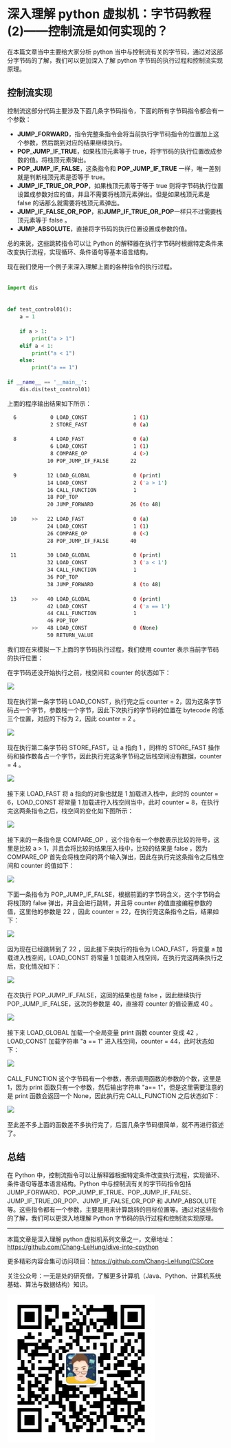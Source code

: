 # 深入理解 python 虚拟机：字节码教程(2)——控制流是如何实现的？

在本篇文章当中主要给大家分析 python 当中与控制流有关的字节码，通过对这部分字节码的了解，我们可以更加深入了解 python 字节码的执行过程和控制流实现原理。

## 控制流实现

控制流这部分代码主要涉及下面几条字节码指令，下面的所有字节码指令都会有一个参数：

- **JUMP_FORWARD**，指令完整条指令会将当前执行字节码指令的位置加上这个参数，然后跳到对应的结果继续执行。
- **POP_JUMP_IF_TRUE**，如果栈顶元素等于 true，将字节码的执行位置改成参数的值。将栈顶元素弹出。
- **POP_JUMP_IF_FALSE**，这条指令和 **POP_JUMP_IF_TRUE** 一样，唯一差别就是判断栈顶元素是否等于 true。 
- **JUMP_IF_TRUE_OR_POP**，如果栈顶元素等于等于 true 则将字节码执行位置设置成参数对应的值，并且不需要将栈顶元素弹出。但是如果栈顶元素是 false 的话那么就需要将栈顶元素弹出。
- **JUMP_IF_FALSE_OR_POP**，和**JUMP_IF_TRUE_OR_POP**一样只不过需要栈顶元素等于 false 。
- **JUMP_ABSOLUTE**，直接将字节码的执行位置设置成参数的值。

总的来说，这些跳转指令可以让 Python 的解释器在执行字节码时根据特定条件来改变执行流程，实现循环、条件语句等基本语言结构。

现在我们使用一个例子来深入理解上面的各种指令的执行过程。

```python

import dis


def test_control01():
    a = 1

    if a > 1:
        print("a > 1")
    elif a < 1:
        print("a < 1")
    else:
        print("a == 1")

if __name__ == '__main__':
    dis.dis(test_control01)
```

上面的程序输出结果如下所示：

```bash
  6           0 LOAD_CONST               1 (1)
              2 STORE_FAST               0 (a)

  8           4 LOAD_FAST                0 (a)
              6 LOAD_CONST               1 (1)
              8 COMPARE_OP               4 (>)
             10 POP_JUMP_IF_FALSE       22

  9          12 LOAD_GLOBAL              0 (print)
             14 LOAD_CONST               2 ('a > 1')
             16 CALL_FUNCTION            1
             18 POP_TOP
             20 JUMP_FORWARD            26 (to 48)

 10     >>   22 LOAD_FAST                0 (a)
             24 LOAD_CONST               1 (1)
             26 COMPARE_OP               0 (<)
             28 POP_JUMP_IF_FALSE       40

 11          30 LOAD_GLOBAL              0 (print)
             32 LOAD_CONST               3 ('a < 1')
             34 CALL_FUNCTION            1
             36 POP_TOP
             38 JUMP_FORWARD             8 (to 48)

 13     >>   40 LOAD_GLOBAL              0 (print)
             42 LOAD_CONST               4 ('a == 1')
             44 CALL_FUNCTION            1
             46 POP_TOP
        >>   48 LOAD_CONST               0 (None)
             50 RETURN_VALUE
```

我们现在来模拟一下上面的字节码执行过程，我们使用 counter 表示当前字节码的执行位置：

在字节码还没开始执行之前，栈空间和 counter 的状态如下：

![](https://img2023.cnblogs.com/blog/2519003/202304/2519003-20230410183232525-1509836492.png)

现在执行第一条字节码 LOAD_CONST，执行完之后 counter = 2，因为这条字节码占一个字节，参数栈一个字节，因此下次执行的字节码的位置在 bytecode 的低三个位置，对应的下标为 2，因此 counter = 2 。

![](https://img2023.cnblogs.com/blog/2519003/202304/2519003-20230410183232827-626636991.png)

现在执行第二条字节码 STORE_FAST，让 a 指向 1 ，同样的 STORE_FAST 操作码和操作数各占一个字节，因此执行完这条字节码之后栈空间没有数据，counter = 4 。

![](https://img2023.cnblogs.com/blog/2519003/202304/2519003-20230410183233153-308067382.png)

接下来 LOAD_FAST 将 a 指向的对象也就是 1 加载进入栈中，此时的 counter = 6，LOAD_CONST 将常量 1 加载进行入栈空间当中，此时 counter = 8，在执行完这两条指令之后，栈空间的变化如下图所示：

![](https://img2023.cnblogs.com/blog/2519003/202304/2519003-20230410183233423-159621690.png)

接下来的一条指令是 COMPARE_OP ，这个指令有一个参数表示比较的符号，这里是比较 a > 1，并且会将比较的结果压入栈中，比较的结果是 false ，因为 COMPARE_OP 首先会将栈空间的两个输入弹出，因此在执行完这条指令之后栈空间和 counter 的值如下：

![](https://img2023.cnblogs.com/blog/2519003/202304/2519003-20230410183233696-1403260426.png)

下面一条指令为 POP_JUMP_IF_FALSE，根据前面的字节码含义，这个字节码会将栈顶的 false 弹出，并且会进行跳转，并且将 counter 的值直接编程参数的值，这里他的参数是 22 ，因此 counter = 22，在执行完这条指令之后，结果如下：

![](https://img2023.cnblogs.com/blog/2519003/202304/2519003-20230410183233983-1429924381.png)

因为现在已经跳转到了 22 ，因此接下来执行的指令为 LOAD_FAST，将变量 a 加载进入栈空间，LOAD_CONST 将常量 1 加载进入栈空间，在执行完这两条执行之后，变化情况如下：

![](https://img2023.cnblogs.com/blog/2519003/202304/2519003-20230410183234285-1813252832.png)

在次执行 POP_JUMP_IF_FALSE，这回的结果也是 false ，因此继续执行 POP_JUMP_IF_FALSE，这次的参数是 40，直接将 counter 的值设置成 40 。

![](https://img2023.cnblogs.com/blog/2519003/202304/2519003-20230410183234602-1978151706.png)

接下来 LOAD_GLOBAL 加载一个全局变量 print 函数 counter 变成 42 ，LOAD_CONST 加载字符串 "a == 1" 进入栈空间，counter = 44，此时状态如下：

![](https://img2023.cnblogs.com/blog/2519003/202304/2519003-20230410183234905-866387084.png)

CALL_FUNCTION 这个字节码有一个参数，表示调用函数的参数的个数，这里是 1，因为 print 函数只有一个参数，然后输出字符串 "a== 1"，但是这里需要注意的是 print 函数会返回一个 None，因此执行完 CALL_FUNCTION 之后状态如下：

![](https://img2023.cnblogs.com/blog/2519003/202304/2519003-20230410183235221-351530226.png)

至此差不多上面的函数差不多执行完了，后面几条字节码很简单，就不再进行叙述了。

## 总结

在 Python 中，控制流指令可以让解释器根据特定条件改变执行流程，实现循环、条件语句等基本语言结构。Python 中与控制流有关的字节码指令包括 JUMP_FORWARD、POP_JUMP_IF_TRUE、POP_JUMP_IF_FALSE、JUMP_IF_TRUE_OR_POP、JUMP_IF_FALSE_OR_POP 和 JUMP_ABSOLUTE 等。这些指令都有一个参数，主要是用来计算跳转的目标位置等。通过对这些指令的了解，我们可以更深入地理解 Python 字节码的执行过程和控制流实现原理。

---

本篇文章是深入理解 python 虚拟机系列文章之一，文章地址：https://github.com/Chang-LeHung/dive-into-cpython

更多精彩内容合集可访问项目：<https://github.com/Chang-LeHung/CSCore>

关注公众号：一无是处的研究僧，了解更多计算机（Java、Python、计算机系统基础、算法与数据结构）知识。

![](../qrcode2.jpg)